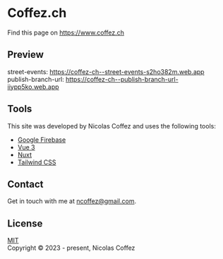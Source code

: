 # Coffez.ch

Find this page on <https://www.coffez.ch>

## Preview
street-events: <https://coffez-ch--street-events-s2ho382m.web.app>
publish-branch-url: <https://coffez-ch--publish-branch-url-iiypp5ko.web.app>

## Tools

This site was developed by Nicolas Coffez and uses the following tools:

- [Google Firebase](https://firebase.google.com/)
- [Vue 3](https://vuejs.org/)
- [Nuxt](https://nuxt.com/)
- [Tailwind CSS](https://tailwindcss.com/)

## Contact

Get in touch with me at <ncoffez@gmail.com>.

## License

[MIT](https://opensource.org/licenses/MIT)  
Copyright © 2023 - present, Nicolas Coffez
